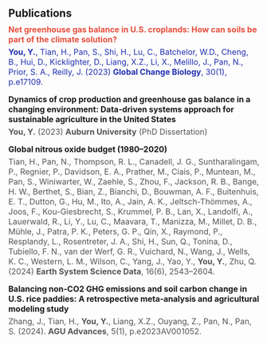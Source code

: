 <h1 id="publications"></h1>
<h2 style="margin: 60px 0px 10px;">Publications</h2>

<div class="publications" style="padding-left: 0px;">
  <div style="margin-bottom: 15px;">
    <div style="margin: 0; padding: 0;">
      <div class="title" style="font-weight: bold; font-size: 16px; margin-bottom: 5px; color:#e74d3c;">
        Net greenhouse gas balance in U.S. croplands: How can soils be part of the climate solution?
      </div>
      <div class="author" style="font-size: 16px; color: #2130b0;">
        <strong>You, Y.</strong>, Tian, H., Pan, S., Shi, H., Lu, C., Batchelor, W.D., Cheng, B., Hui, D., Kicklighter, D., Liang, X.Z., Li, X., Melillo, J., Pan, N., Prior, S. A., Reilly, J. (2023) <strong>Global Change Biology</strong>, 30(1), p.e17109.
      </div>
    </div>
  </div>

  <div style="margin-bottom: 15px;">
    <div style="margin: 0; padding: 0;">
      <div class="title" style="font-weight: bold; font-size: 16px; margin-bottom: 5px;">
        Dynamics of crop production and greenhouse gas balance in a changing environment: Data-driven systems approach for sustainable agriculture in the United States
      </div>
      <div class="author" style="font-size: 16px; color: #555;">
        <strong>You, Y.</strong> (2023) <strong>Auburn University</strong> (PhD Dissertation)
      </div>
    </div>
  </div>

  <div style="margin-bottom: 15px;">
    <div style="margin: 0; padding: 0;">
      <div class="title" style="font-weight: bold; font-size: 16px; margin-bottom: 5px;">
        Global nitrous oxide budget (1980–2020)
      </div>
      <div class="author" style="font-size: 16px; color: #555;">
        Tian, H., Pan, N., Thompson, R. L., Canadell, J. G., Suntharalingam, P., Regnier, P., Davidson, E. A., Prather, M., Ciais, P., Muntean, M., Pan, S., Winiwarter, W., Zaehle, S., Zhou, F., Jackson, R. B., Bange, H. W., Berthet, S., Bian, Z., Bianchi, D., Bouwman, A. F., Buitenhuis, E. T., Dutton, G., Hu, M., Ito, A., Jain, A. K., Jeltsch-Thömmes, A., Joos, F., Kou-Giesbrecht, S., Krummel, P. B., Lan, X., Landolfi, A., Lauerwald, R., Li, Y., Lu, C., Maavara, T., Manizza, M., Millet, D. B., Mühle, J., Patra, P. K., Peters, G. P., Qin, X., Raymond, P., Resplandy, L., Rosentreter, J. A., Shi, H., Sun, Q., Tonina, D., Tubiello, F. N., van der Werf, G. R., Vuichard, N., Wang, J., Wells, K. C., Western, L. M., Wilson, C., Yang, J., Yao, Y., <strong>You, Y.</strong>, Zhu, Q. (2024) <strong>Earth System Science Data</strong>, 16(6), 2543–2604.
      </div>
    </div>
  </div>

  <div style="margin-bottom: 15px;">
    <div style="margin: 0; padding: 0;">
      <div class="title" style="font-weight: bold; font-size: 16px; margin-bottom: 5px;">
        Balancing non‐CO2 GHG emissions and soil carbon change in U.S. rice paddies: A retrospective meta‐analysis and agricultural modeling study
      </div>
      <div class="author" style="font-size: 16px; color: #555;">
        Zhang, J., Tian, H., <strong>You, Y.</strong>, Liang, X.Z., Ouyang, Z., Pan, N., Pan, S. (2024). <strong>AGU Advances</strong>, 5(1), p.e2023AV001052.
      </div>
    </div>
  </div>

  <!-- Continue for additional publications -->
</div>
